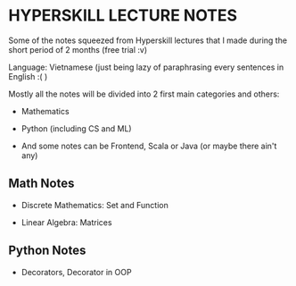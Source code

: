 # HYPERSKILL LECTURE NOTES

Some of the notes squeezed from Hyperskill lectures that I made during the short period of 2 months (free trial :v)

Language: Vietnamese (just being lazy of paraphrasing every sentences in English :( )

Mostly all the notes will be divided into 2 first main categories and others:

-   Mathematics

-   Python (including CS and ML)

-   And some notes can be Frontend, Scala or Java (or maybe there ain't any)


## Math Notes

<!--list out all notes-->

-   Discrete Mathematics: Set and Function

-   Linear Algebra: Matrices

## Python Notes

<!---list out all notes-->

-   Decorators, Decorator in OOP
